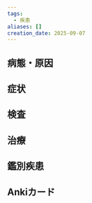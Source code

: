 ```yaml
---
tags:
  - 疾患
aliases: []
creation_date: 2025-09-07
---
```


## 病態・原因

## 症状

## 検査

## 治療

## 鑑別疾患

## Ankiカード